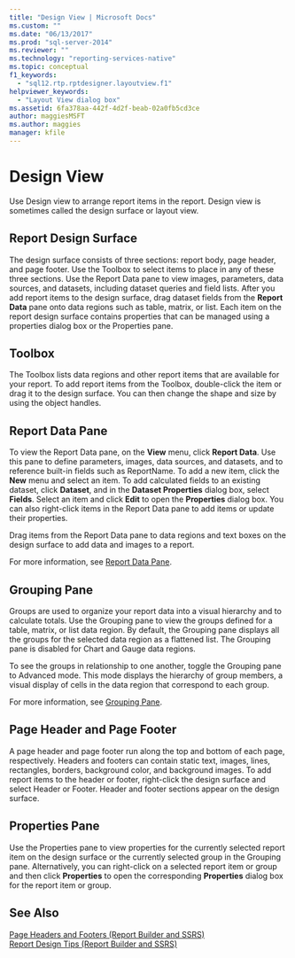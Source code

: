 ```yaml
---
title: "Design View | Microsoft Docs"
ms.custom: ""
ms.date: "06/13/2017"
ms.prod: "sql-server-2014"
ms.reviewer: ""
ms.technology: "reporting-services-native"
ms.topic: conceptual
f1_keywords: 
  - "sql12.rtp.rptdesigner.layoutview.f1"
helpviewer_keywords: 
  - "Layout View dialog box"
ms.assetid: 6fa378aa-442f-4d2f-beab-02a0fb5cd3ce
author: maggiesMSFT
ms.author: maggies
manager: kfile
---
```

# Design View
  Use Design view to arrange report items in the report. Design view is sometimes called the design surface or layout view.  
  
## Report Design Surface  
 The design surface consists of three sections: report body, page header, and page footer. Use the Toolbox to select items to place in any of these three sections. Use the Report Data pane to view images, parameters, data sources, and datasets, including dataset queries and field lists. After you add report items to the design surface, drag dataset fields from the **Report Data** pane onto data regions such as table, matrix, or list. Each item on the report design surface contains properties that can be managed using a properties dialog box or the Properties pane.  
  
## Toolbox  
 The Toolbox lists data regions and other report items that are available for your report. To add report items from the Toolbox, double-click the item or drag it to the design surface. You can then change the shape and size by using the object handles.  
  
## Report Data Pane  
 To view the Report Data pane, on the **View** menu, click **Report Data**. Use this pane to define parameters, images, data sources, and datasets, and to reference built-in fields such as ReportName. To add a new item, click the **New** menu and select an item. To add calculated fields to an existing dataset, click **Dataset**, and in the **Dataset Properties** dialog box, select **Fields**. Select an item and click **Edit** to open the **Properties** dialog box. You can also right-click items in the Report Data pane to add items or update their properties.  
  
 Drag items from the Report Data pane to data regions and text boxes on the design surface to add data and images to a report.  
  
 For more information, see [Report Data Pane](../report-data/report-data-pane.md).  
  
## Grouping Pane  
 Groups are used to organize your report data into a visual hierarchy and to calculate totals. Use the Grouping pane to view the groups defined for a table, matrix, or list data region. By default, the Grouping pane displays all the groups for the selected data region as a flattened list. The Grouping pane is disabled for Chart and Gauge data regions.  
  
 To see the groups in relationship to one another, toggle the Grouping pane to Advanced mode. This mode displays the hierarchy of group members, a visual display of cells in the data region that correspond to each group.  
  
 For more information, see [Grouping Pane](grouping-pane.md).  
  
## Page Header and Page Footer  
 A page header and page footer run along the top and bottom of each page, respectively. Headers and footers can contain static text, images, lines, rectangles, borders, background color, and background images. To add report items to the header or footer, right-click the design surface and select Header or Footer. Header and footer sections appear on the design surface.  
  
## Properties Pane  
 Use the Properties pane to view properties for the currently selected report item on the design surface or the currently selected group in the Grouping pane. Alternatively, you can right-click on a selected report item or group and then click **Properties** to open the corresponding **Properties** dialog box for the report item or group.  
  
## See Also  
 [Page Headers and Footers &#40;Report Builder and SSRS&#41;](../report-design/page-headers-and-footers-report-builder-and-ssrs.md)   
 [Report Design Tips &#40;Report Builder and SSRS&#41;](../report-design/report-design-tips-report-builder-and-ssrs.md)  
  
  
